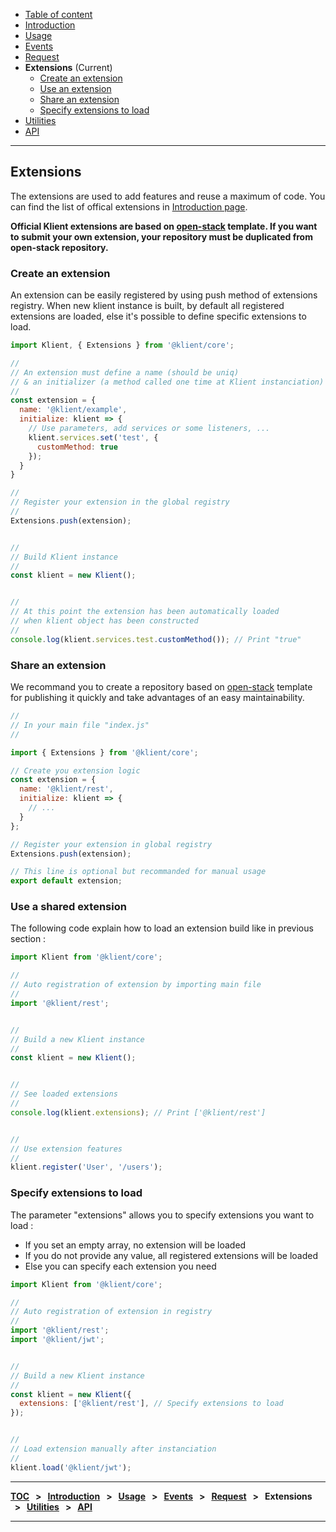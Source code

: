 - [Table of content](./0.TOC.md)
- [Introduction](../README.md)
- [Usage](./1.Usage.md)
- [Events](./2.Events.md)
- [Request](./3.Request.md)
- **Extensions** (Current)
  * [Create an extension](#create-an-extension)
  * [Use an extension](#use-an-extension)
  * [Share an extension](#share-an-extension)
  * [Specify extensions to load](#specify-extensions-to-load)
- [Utilities](./5.Utilities.md)
- [API](./6.API.md)

---

## Extensions

The extensions are used to add features and reuse a maximum of code.
You can find the list of offical extensions in [Introduction page](../README.md).

**Official Klient extensions are based on [open-stack](https://github.com/klientjs/open-stack) template. If you want to submit your own extension, your repository must be duplicated from open-stack repository.**

### Create an extension

An extension can be easily registered by using push method of extensions registry. When new klient instance is built, by default all registered extensions are loaded, else it's possible to define specific extensions to load.

```js
import Klient, { Extensions } from '@klient/core';

//
// An extension must define a name (should be uniq)
// & an initializer (a method called one time at Klient instanciation)
//
const extension = {
  name: '@klient/example',
  initialize: klient => {
    // Use parameters, add services or some listeners, ...
    klient.services.set('test', {
      customMethod: true
    });
  }
}

//
// Register your extension in the global registry
//
Extensions.push(extension);


//
// Build Klient instance
//
const klient = new Klient();


//
// At this point the extension has been automatically loaded
// when klient object has been constructed
//
console.log(klient.services.test.customMethod()); // Print "true"
```

### Share an extension

We recommand you to create a repository based on [open-stack](https://github.com/klientjs/open-stack) template for publishing it quickly and take advantages of an easy maintainability.

```js
//
// In your main file "index.js"
//

import { Extensions } from '@klient/core';

// Create you extension logic
const extension = {
  name: '@klient/rest',
  initialize: klient => {
    // ...
  }
};

// Register your extension in global registry
Extensions.push(extension);

// This line is optional but recommanded for manual usage
export default extension;
```

### Use a shared extension

The following code explain how to load an extension build like in previous section :

```js
import Klient from '@klient/core';

//
// Auto registration of extension by importing main file
//
import '@klient/rest';


//
// Build a new Klient instance
//
const klient = new Klient();


//
// See loaded extensions
//
console.log(klient.extensions); // Print ['@klient/rest']


//
// Use extension features
//
klient.register('User', '/users');
```

### Specify extensions to load

The parameter "extensions" allows you to specify extensions you want to load :

- If you set an empty array, no extension will be loaded
- If you do not provide any value, all registered extensions will be loaded
- Else you can specify each extension you need

```js
import Klient from '@klient/core';

//
// Auto registration of extension in registry
//
import '@klient/rest';
import '@klient/jwt';


//
// Build a new Klient instance 
//
const klient = new Klient({
  extensions: ['@klient/rest'], // Specify extensions to load
});


//
// Load extension manually after instanciation
//
klient.load('@klient/jwt');
```

---

**[TOC](./0.TOC.md) &nbsp;&nbsp;>&nbsp;&nbsp; [Introduction](../README.md) &nbsp;&nbsp;>&nbsp;&nbsp; [Usage](./1.Usage.md) &nbsp;&nbsp;>&nbsp;&nbsp; [Events](./2.Events.md) &nbsp;&nbsp;>&nbsp;&nbsp; [Request](./3.Request.md) &nbsp;&nbsp;>&nbsp;&nbsp; Extensions &nbsp;&nbsp;>&nbsp;&nbsp; [Utilities](./5.Utilities.md) &nbsp;&nbsp;>&nbsp;&nbsp; [API](./6.API.md)**

---